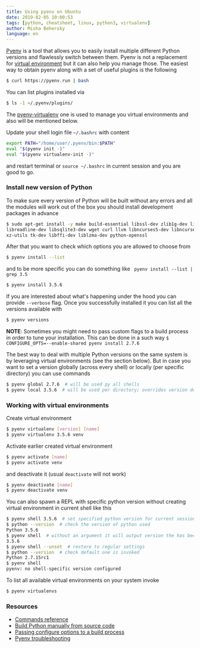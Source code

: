```yaml
---
title: Using pyenv on Ubuntu
date: 2019-02-05 10:00:53
tags: [python, cheatsheet, linux, python3, virtualenv]
author: Misha Behersky
language: en
---
```


[Pyenv](https://github.com/pyenv/pyenv) is a tool that allows you to easily install multiple different Python versions and flawlessly switch between them. Pyenv is not a replacement for [virtual environment](https://docs.python-guide.org/dev/virtualenvs/#lower-level-virtualenv) but it can also help you manage those.
The easiest way to obtain pyenv along with a set of useful plugins is the following

```bash
$ curl https://pyenv.run | bash
```

You can list plugins installed via

```bash
$ ls -1 ~/.pyenv/plugins/
```

The [pyenv-virtualenv](https://github.com/pyenv/pyenv-virtualenv) one is used to manage you virtual environments and also will be mentioned below.

Update your shell login file `~/.bashrc` with content

```bash
export PATH="/home/user/.pyenv/bin:$PATH"
eval "$(pyenv init -)"
eval "$(pyenv virtualenv-init -)"
```

and restart terminal or `source ~/.bashrc` in current session and you are good to go.

### Install new version of Python
To make sure every version of Python will be built without any errors and all the modules will work out of the box you should install development packages in advance

```bash
$ sudo apt-get install -y make build-essential libssl-dev zlib1g-dev libbz2-dev \
libreadline-dev libsqlite3-dev wget curl llvm libncurses5-dev libncursesw5-dev \
xz-utils tk-dev libffi-dev liblzma-dev python-openssl
```

After that you want to check which options you are allowed to choose from

```bash
$ pyenv install --list
```

and to be more specific you can do something like ` pyenv install --list | grep 3.5`

```bash
$ pyenv install 3.5.6
```

If you are interested about what's happening under the hood you can provide `--verbose` flag. Once you successfully installed it you can list all the versions available with

```bash
$ pyenv versions
```

**NOTE**: Sometimes you might need to pass custom flags to a build process in order to tune your installation. This can be done in a such way `$ CONFIGURE_OPTS=--enable-shared pyenv install 2.7.6`

The best way to deal with multiple Python versions on the same system is by leveraging virtual environments (see the section below). But in case you want to set a version globally (across every shell) or locally (per specific directory) you can use commands

```bash
$ pyenv global 2.7.6  # will be used py all shells
$ pyenv local 3.5.6  # will be used per directory; overrides version defined above
```

### Working with virtual environments
Create virtual environment

```bash
$ pyenv virtualenv [version] [name]
$ pyenv virtualenv 3.5.6 venv
```

Activate earlier created virtual environment

```bash
$ pyenv activate [name]
$ pyenv activate venv
```

and deactivate it (usual `deactivate` will not work)

```bash
$ pyenv deactivate [name]
$ pyenv deactivate venv
```

You can also spawn a REPL with specific python version without creating virtual environment in current shell like this

```bash
$ pyenv shell 3.5.6  # set specified python version for current session
$ python --version  # check the version of python used
Python 3.5.6
$ pyenv shell  # without an argument it will output version the has been set
3.5.6
$ pyenv shell --unset  # restore to regular settings
$ python --version  # check default one is invoked
Python 2.7.15rc1
$ pyenv shell
pyenv: no shell-specific version configured
```

To list all available virtual environments on your system invoke

```bash
$ pyenv virtualenvs
```

### Resources
* [Commands reference](https://github.com/pyenv/pyenv/blob/master/COMMANDS.md)
* [Build Python manually from source code](install-python-on-ubuntu-xenial)
* [Passing configure options to a build process](https://github.com/pyenv/pyenv/issues/86)
* [Pyenv troubleshooting](https://github.com/pyenv/pyenv/wiki#troubleshooting--faq)
